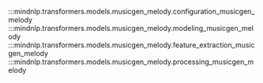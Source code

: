:::mindnlp.transformers.models.musicgen_melody.configuration_musicgen_melody
:::mindnlp.transformers.models.musicgen_melody.modeling_musicgen_melody
:::mindnlp.transformers.models.musicgen_melody.feature_extraction_musicgen_melody
:::mindnlp.transformers.models.musicgen_melody.processing_musicgen_melody